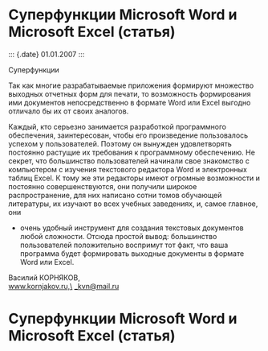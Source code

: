 Суперфункции Microsoft Word и Microsoft Excel (статья)
======================================================

::: {.date}
01.01.2007
:::

Суперфункции

Так как многие разрабатываемые приложения формируют множество выходных
отчетных форм для печати, то возможность формирования ими документов
непосредственно в формате Word или Excel выгодно отличало бы их от своих
аналогов.

Каждый, кто серьезно занимается разработкой программного обеспечения,
заинтересован, чтобы его произведение пользовалось успехом у
пользователей. Поэтому он вынужден удовлетворять постоянно растущие их
требования к программному обеспечению. Не секрет, что большинство
пользователей начинали свое знакомство с компьютером с изучения
текстового редактора Word и электронных таблиц Excel. К тому же эти
редакторы имеют огромные возможности и постоянно совершенствуются, они
получили широкое распространение, для них написано сотни томов обучающей
литературы, их изучают во всех учебных заведениях, и, самое главное, они
- очень удобный инструмент для создания текстовых документов любой
сложности. Отсюда простой вывод: большинство пользователей положительно
воспримут тот факт, что ваша программа будет формировать выходные
документы в формате Word или Excel.

Василий КОРНЯКОВ,\
www.kornjakov.ru,\
<_kvn@mail.ru>

Суперфункции Microsoft Word и Microsoft Excel (статья)
======================================================
